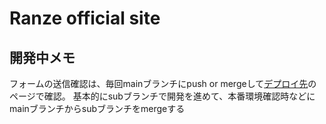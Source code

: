 # Ranze official site


## 開発中メモ
フォームの送信確認は、毎回mainブランチにpush or mergeして[デプロイ先](https://ranze-official-site.vercel.app/)のページで確認。
基本的にsubブランチで開発を進めて、本番環境確認時などにmainブランチからsubブランチをmergeする